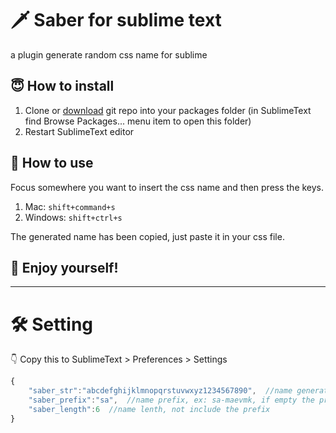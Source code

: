 # 🗡 Saber for sublime text
a plugin generate random css name for sublime

## 😇 How to install
1. Clone or [download](https://github.com/nixend/saber/archive/refs/heads/main.zip) git repo into your packages folder (in SublimeText find Browse Packages... menu item to open this folder)
2. Restart SublimeText editor

## 🥲 How to use
Focus somewhere you want to insert the css name and then press the keys.
1. Mac: ```shift+command+s```
2. Windows: ```shift+ctrl+s```

The generated name has been copied, just paste it in your css file.

## 🤩 Enjoy yourself!
---

# 🛠 Setting
👇 Copy this to SublimeText > Preferences > Settings
```js
{
	"saber_str":"abcdefghijklmnopqrstuvwxyz1234567890",  //name generate from this string
	"saber_prefix":"sa",  //name prefix, ex: sa-maevmk, if empty the prefix is ignore, ex: maevmk
	"saber_length":6  //name lenth, not include the prefix
}
```
